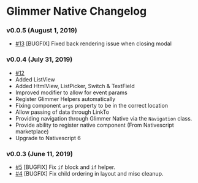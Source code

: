 # Glimmer Native Changelog

### v0.0.5 (August 1, 2019)

-   [#13](https://github.com/bakerac4/glimmer-native/pull/13) [BUGFIX] Fixed back rendering issue when closing modal

### v0.0.4 (July 31, 2019)

-   [#12](https://github.com/bakerac4/glimmer-native/pull/12)
-   Added ListView
-   Added HtmlView, ListPicker, Switch & TextField
-   Improved modifier to allow for event params
-   Register Glimmer Helpers automatically
-   Fixing component `args` property to be in the correct location
-   Allow passing of data through LinkTo
-   Providing navigation through Glimmer Native via the `Navigation` class.
-   Provide ability to register native component (From Nativescript marketplace)
-   Upgrade to Nativescript 6

### v0.0.3 (June 11, 2019)

-   [#5](https://github.com/bakerac4/glimmer-native/pull/5) [BUGFIX] Fix `if` block and `if` helper.
-   [#4](https://github.com/bakerac4/glimmer-native/pull/4) [BUGFIX] Fix child ordering in layout and misc cleanup.
